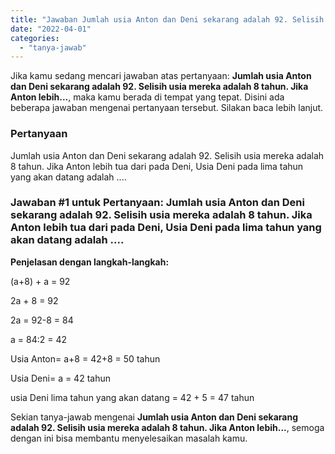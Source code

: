 ```yaml
---
title: "Jawaban Jumlah usia Anton dan Deni sekarang adalah 92. Selisih usia mereka adalah 8 tahun. Jika Anton lebih..."
date: "2022-04-01"
categories: 
  - "tanya-jawab"
---
```


Jika kamu sedang mencari jawaban atas pertanyaan: **Jumlah usia Anton dan Deni sekarang adalah 92. Selisih usia mereka adalah 8 tahun. Jika Anton lebih...**, maka kamu berada di tempat yang tepat. Disini ada beberapa jawaban mengenai pertanyaan tersebut. Silakan baca lebih lanjut.

### Pertanyaan

Jumlah usia Anton dan Deni sekarang adalah 92. Selisih usia mereka adalah 8 tahun. Jika Anton lebih tua dari pada Deni, Usia Deni pada lima tahun yang akan datang adalah ....​

### Jawaban #1 untuk Pertanyaan: Jumlah usia Anton dan Deni sekarang adalah 92. Selisih usia mereka adalah 8 tahun. Jika Anton lebih tua dari pada Deni, Usia Deni pada lima tahun yang akan datang adalah ....​

**Penjelasan dengan langkah-langkah:**

(a+8) + a = 92

2a + 8 = 92

2a = 92-8 = 84

a = 84:2 = 42

Usia Anton= a+8 = 42+8 = 50 tahun

Usia Deni= a = 42 tahun

usia Deni lima tahun yang akan datang = 42 + 5 = 47 tahun

Sekian tanya-jawab mengenai **Jumlah usia Anton dan Deni sekarang adalah 92. Selisih usia mereka adalah 8 tahun. Jika Anton lebih...**, semoga dengan ini bisa membantu menyelesaikan masalah kamu.
